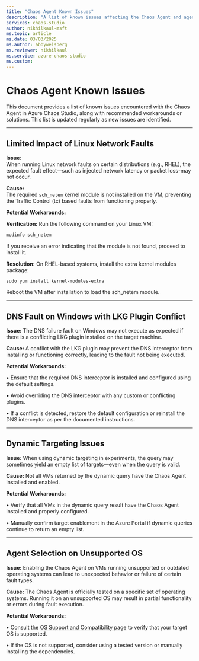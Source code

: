 ```yaml
---
title: "Chaos Agent Known Issues"
description: "A list of known issues affecting the Chaos Agent and agent-based faults in Azure Chaos Studio, along with workarounds or mitigation steps."
services: chaos-studio
author: nikhilkaul-msft
ms.topic: article
ms.date: 03/03/2025
ms.author: abbyweisberg
ms.reviewer: nikhilkaul
ms.service: azure-chaos-studio
ms.custom: 
---
```


# Chaos Agent Known Issues

This document provides a list of known issues encountered with the Chaos Agent in Azure Chaos Studio, along with recommended workarounds or solutions. This list is updated regularly as new issues are identified.

---

## Limited Impact of Linux Network Faults

**Issue:**  
When running Linux network faults on certain distributions (e.g., RHEL), the expected fault effect—such as injected network latency or packet loss-may not occur.

**Cause:**  
The required `sch_netem` kernel module is not installed on the VM, preventing the Traffic Control (tc) based faults from functioning properly.

**Potential Workarounds:**  

**Verification:** Run the following command on your Linux VM:
  ```bash
  modinfo sch_netem
  ```
If you receive an error indicating that the module is not found, proceed to install it.
	
**Resolution:** 
On RHEL-based systems, install the extra kernel modules package:
```
sudo yum install kernel-modules-extra
```
Reboot the VM after installation to load the sch_netem module.

---

## DNS Fault on Windows with LKG Plugin Conflict

**Issue:**
The DNS failure fault on Windows may not execute as expected if there is a conflicting LKG plugin installed on the target machine.

**Cause:**
A conflict with the LKG plugin may prevent the DNS interceptor from installing or functioning correctly, leading to the fault not being executed.

**Potential Workarounds:**

•	Ensure that the required DNS interceptor is installed and configured using the default settings.

•	Avoid overriding the DNS interceptor with any custom or conflicting plugins.

•	If a conflict is detected, restore the default configuration or reinstall the DNS interceptor as per the documented instructions.

---
## Dynamic Targeting Issues

**Issue:**
When using dynamic targeting in experiments, the query may sometimes yield an empty list of targets—even when the query is valid.

**Cause:**
Not all VMs returned by the dynamic query have the Chaos Agent installed and enabled.

**Potential Workarounds:**

•	Verify that all VMs in the dynamic query result have the Chaos Agent installed and properly configured.

•	Manually confirm target enablement in the Azure Portal if dynamic queries continue to return an empty list.

---

## Agent Selection on Unsupported OS

**Issue:**
Enabling the Chaos Agent on VMs running unsupported or outdated operating systems can lead to unexpected behavior or failure of certain fault types.

**Cause:**
The Chaos Agent is officially tested on a specific set of operating systems. Running it on an unsupported OS may result in partial functionality or errors during fault execution.

**Potential Workarounds:**

•	Consult the [OS Support and Compatibility page](chaos-agent-os-support.md) to verify that your target OS is supported.

•	If the OS is not supported, consider using a tested version or manually installing the dependencies.
